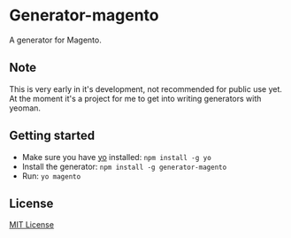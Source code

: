 # Generator-magento

A generator for Magento.

## Note

This is very early in it's development, not recommended for public use yet. At the moment it's a
project for me to get into writing generators with yeoman.

## Getting started
- Make sure you have [yo](https://github.com/yeoman/yo) installed:
    `npm install -g yo`
- Install the generator: `npm install -g generator-magento`
- Run: `yo magento`

## License
[MIT License](http://en.wikipedia.org/wiki/MIT_License)
